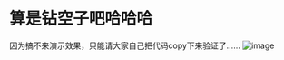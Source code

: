 # 算是钻空子吧哈哈哈
因为搞不来演示效果，只能请大家自己把代码copy下来验证了……
![image](https://github.com/Coolboost/HelloWorld_V2/assets/95410086/e748c40d-7b9c-49d5-9098-94a97e263d66)
